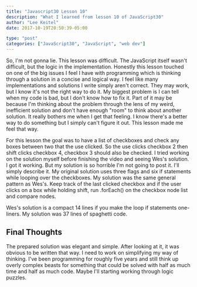 ```yaml
---
title: "Javascript30 Lesson 10"
description: "What I learned from lesson 10 of JavaScript30"
author: "Lee Keitel"
date: 2017-10-19T20:50:39-05:00

type: "post"
categories: ["JavaScript30", "JavaScript", "web dev"]
---
```


So, I'm not gonna lie. This lesson was difficult. The JavaScript itself wasn't difficult, but the logic in the implementation.
Honestly this lesson touched on one of the big issues I feel I have with programming which is thinking through a solution in a
concise and logical way. I feel like many implementations and solutions I write simply aren't correct. They may work, but I
know it's not the right way to do it. My biggest problem is I can tell when my code is bad, but I don't know how to fix it.
Part of it may be because I'm thinking about the problem through the lens of my weird, inefficient solution and don't have
enough "room" to think about another solution. It really bothers me when I get that feeling. I know there's a better way
to do something but I simply can't figure it out. This lesson made me feel that way.

For this lesson the goal was to have a list of checkboxes and check any boxes between two that the use clicked. So the use
clicks checkbox 2 then shift clicks checkbox 4, checkbox 3 should also be checked. I tried working on the solution myself
before finishing the video and seeing Wes's solution. I got it working. But my solution is so horrible I'm not going to post
it. I'll simply describe it. My original solution uses three flags and six if statements while looping over the checkboxes.
My solution was the same general pattern as Wes's. Keep track of the last clicked checkbox and if the user clicks on a box
while holding shift, run .forEach() on the checkbox node list and compare nodes.

Wes's solution is a compact 14 lines if you make the loop if statements one-liners. My solution was 37 lines of spaghetti code.

## Final Thoughts

The prepared solution was elegant and simple. After looking at it, it was obvious to be written that way. I need to work on
simplifying my way of thinking. I've been programming for roughly five years and still think up overly complex beasts for
something that could be solved with half as much time and half as much code. Maybe I'll starting working through logic puzzles.
